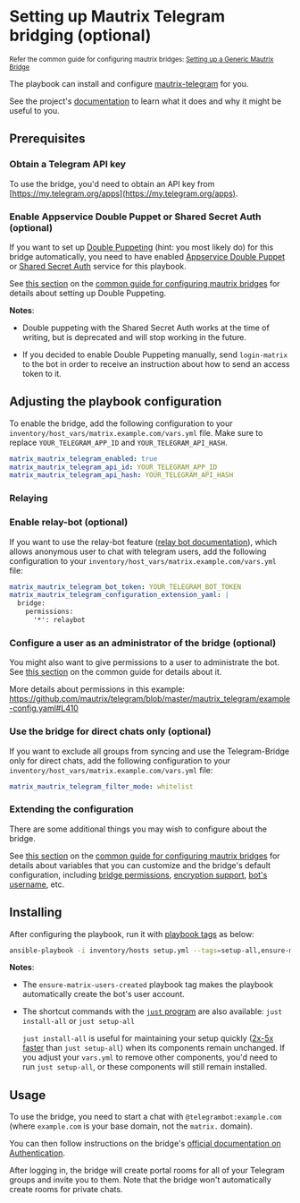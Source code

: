 # Setting up Mautrix Telegram bridging (optional)

<sup>Refer the common guide for configuring mautrix bridges: [Setting up a Generic Mautrix Bridge](configuring-playbook-bridge-mautrix-bridges.md)</sup>

The playbook can install and configure [mautrix-telegram](https://github.com/mautrix/telegram) for you.

See the project's [documentation](https://docs.mau.fi/bridges/python/telegram/index.html) to learn what it does and why it might be useful to you.

## Prerequisites

### Obtain a Telegram API key

To use the bridge, you'd need to obtain an API key from [https://my.telegram.org/apps](https://my.telegram.org/apps).

### Enable Appservice Double Puppet or Shared Secret Auth (optional)

If you want to set up [Double Puppeting](https://docs.mau.fi/bridges/general/double-puppeting.html) (hint: you most likely do) for this bridge automatically, you need to have enabled [Appservice Double Puppet](configuring-playbook-appservice-double-puppet.md) or [Shared Secret Auth](configuring-playbook-shared-secret-auth.md) service for this playbook.

See [this section](configuring-playbook-bridge-mautrix-bridges.md#set-up-double-puppeting-optional) on the [common guide for configuring mautrix bridges](configuring-playbook-bridge-mautrix-bridges.md) for details about setting up Double Puppeting.

**Notes**:

- Double puppeting with the Shared Secret Auth works at the time of writing, but is deprecated and will stop working in the future.

- If you decided to enable Double Puppeting manually, send `login-matrix` to the bot in order to receive an instruction about how to send an access token to it.

## Adjusting the playbook configuration

To enable the bridge, add the following configuration to your `inventory/host_vars/matrix.example.com/vars.yml` file. Make sure to replace `YOUR_TELEGRAM_APP_ID` and `YOUR_TELEGRAM_API_HASH`.

```yaml
matrix_mautrix_telegram_enabled: true
matrix_mautrix_telegram_api_id: YOUR_TELEGRAM_APP_ID
matrix_mautrix_telegram_api_hash: YOUR_TELEGRAM_API_HASH
```

### Relaying

### Enable relay-bot (optional)

If you want to use the relay-bot feature ([relay bot documentation](https://docs.mau.fi/bridges/python/telegram/relay-bot.html)), which allows anonymous user to chat with telegram users, add the following configuration to your `inventory/host_vars/matrix.example.com/vars.yml` file:

```yaml
matrix_mautrix_telegram_bot_token: YOUR_TELEGRAM_BOT_TOKEN
matrix_mautrix_telegram_configuration_extension_yaml: |
  bridge:
    permissions:
      '*': relaybot
```

### Configure a user as an administrator of the bridge (optional)

You might also want to give permissions to a user to administrate the bot. See [this section](configuring-playbook-bridge-mautrix-bridges.md#configure-bridge-permissions-optional) on the common guide for details about it.

More details about permissions in this example: https://github.com/mautrix/telegram/blob/master/mautrix_telegram/example-config.yaml#L410

### Use the bridge for direct chats only (optional)

If you want to exclude all groups from syncing and use the Telegram-Bridge only for direct chats, add the following configuration to your `inventory/host_vars/matrix.example.com/vars.yml` file:

```yaml
matrix_mautrix_telegram_filter_mode: whitelist
```

### Extending the configuration

There are some additional things you may wish to configure about the bridge.

<!-- NOTE: common relay mode is not supported for this bridge -->
See [this section](configuring-playbook-bridge-mautrix-bridges.md#extending-the-configuration) on the [common guide for configuring mautrix bridges](configuring-playbook-bridge-mautrix-bridges.md) for details about variables that you can customize and the bridge's default configuration, including [bridge permissions](configuring-playbook-bridge-mautrix-bridges.md#configure-bridge-permissions-optional), [encryption support](configuring-playbook-bridge-mautrix-bridges.md#enable-encryption-optional), [bot's username](configuring-playbook-bridge-mautrix-bridges.md#set-the-bots-username-optional), etc.

## Installing

After configuring the playbook, run it with [playbook tags](playbook-tags.md) as below:

<!-- NOTE: let this conservative command run (instead of install-all) to make it clear that failure of the command means something is clearly broken. -->
```sh
ansible-playbook -i inventory/hosts setup.yml --tags=setup-all,ensure-matrix-users-created,start
```

**Notes**:

- The `ensure-matrix-users-created` playbook tag makes the playbook automatically create the bot's user account.

- The shortcut commands with the [`just` program](just.md) are also available: `just install-all` or `just setup-all`

  `just install-all` is useful for maintaining your setup quickly ([2x-5x faster](../CHANGELOG.md#2x-5x-performance-improvements-in-playbook-runtime) than `just setup-all`) when its components remain unchanged. If you adjust your `vars.yml` to remove other components, you'd need to run `just setup-all`, or these components will still remain installed.

## Usage

To use the bridge, you need to start a chat with `@telegrambot:example.com` (where `example.com` is your base domain, not the `matrix.` domain).

You can then follow instructions on the bridge's [official documentation on Authentication](https://docs.mau.fi/bridges/python/telegram/authentication.html).

After logging in, the bridge will create portal rooms for all of your Telegram groups and invite you to them. Note that the bridge won't automatically create rooms for private chats.
